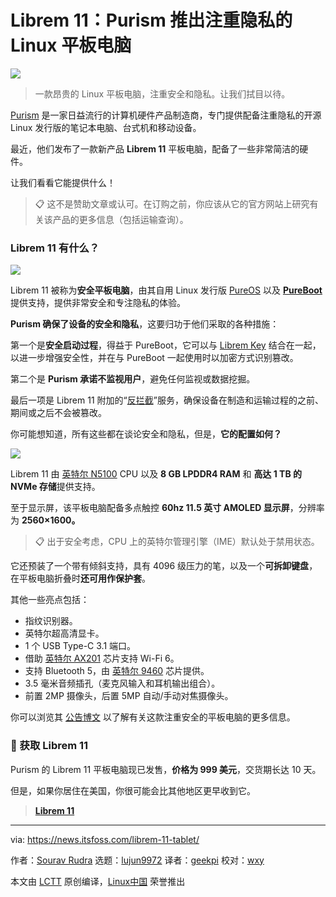 [#]: subject: "Librem 11: Purism Unveils a Privacy-Focused Linux Tablet"
[#]: via: "https://news.itsfoss.com/librem-11-tablet/"
[#]: author: "Sourav Rudra https://news.itsfoss.com/author/sourav/"
[#]: collector: "lujun9972/lctt-scripts-1693450080"
[#]: translator: "geekpi"
[#]: reviewer: "wxy"
[#]: publisher: "wxy"
[#]: url: "https://linux.cn/article-16202-1.html"

Librem 11：Purism 推出注重隐私的 Linux 平板电脑
======

![][0]

> 一款昂贵的 Linux 平板电脑，注重安全和隐私。让我们拭目以待。

[Purism][1] 是一家日益流行的计算机硬件产品制造商，专门提供配备注重隐私的开源 Linux 发行版的笔记本电脑、台式机和移动设备。

最近，他们发布了一款新产品 **Librem 11** 平板电脑，配备了一些非常简洁的硬件。

让我们看看它能提供什么！

> 📋 这不是赞助文章或认可。在订购之前，你应该从它的官方网站上研究有关该产品的更多信息（包括运输查询）。

### Librem 11 有什么？

![][2]

Librem 11 被称为**安全平板电脑**，由其自用 Linux 发行版 [PureOS][3] 以及 **[PureBoot][4]** 提供支持，提供非常安全和专注隐私的体验。

**Purism 确保了设备的安全和隐私**，这要归功于他们采取的各种措施：

第一个是**安全启动过程**，得益于 PureBoot，它可以与 [Librem Key][5] 结合在一起，以进一步增强安全性，并在与 PureBoot 一起使用时以加密方式识别篡改。

第二个是 **Purism 承诺不监视用户**，避免任何监视或数据挖掘。

最后一项是 Librem 11 附加的“[反拦截][6]”服务，确保设备在制造和运输过程的之前、期间或之后不会被篡改。

你可能想知道，所有这些都在谈论安全和隐私，但是，**它的配置如何？**

![][7]

Librem 11 由 [英特尔 N5100][8] CPU 以及 **8 GB LPDDR4 RAM** 和 **高达 1 TB 的 NVMe 存储**提供支持。

至于显示屏，该平板电脑配备多点触控 **60hz 11.5 英寸 AMOLED 显示屏**，分辨率为 **2560×1600。**

> 📋 出于安全考虑，CPU 上的英特尔管理引擎（IME）默认处于禁用状态。

它还预装了一个带有倾斜支持，具有 4096 级压力的笔，以及一个**可拆卸键盘**，在平板电脑折叠时**还可用作保护套**。

其他一些亮点包括：

   * 指纹识别器。
   * 英特尔超高清显卡。
   * 1 个 USB Type-C 3.1 端口。
   * 借助 [英特尔 AX201][9] 芯片支持 Wi-Fi 6。
   * 支持 Bluetooth 5，由 [英特尔 9460][10] 芯片提供。
   * 3.5 毫米音频插孔（麦克风输入和耳机输出组合）。
   * 前置 2MP 摄像头，后置 5MP 自动/手动对焦摄像头。

你可以浏览其 [公告博文][11] 以了解有关这款注重安全的平板电脑的更多信息。

### 🛒 获取 Librem 11

Purism 的 Librem 11 平板电脑现已发售，**价格为 999 美元**，交货期长达 10 天。

但是，如果你居住在美国，你很可能会比其他地区更早收到它。

> **[Librem 11][12]**

--------------------------------------------------------------------------------

via: https://news.itsfoss.com/librem-11-tablet/

作者：[Sourav Rudra][a]
选题：[lujun9972][b]
译者：[geekpi](https://github.com/geekpi)
校对：[wxy](https://github.com/wxy)

本文由 [LCTT](https://github.com/LCTT/TranslateProject) 原创编译，[Linux中国](https://linux.cn/) 荣誉推出

[a]: https://news.itsfoss.com/author/sourav/
[b]: https://github.com/lujun9972
[1]: https://puri.sm/
[2]: https://news.itsfoss.com/content/images/2023/09/Librem_11.jpg
[3]: https://www.pureos.net/
[4]: https://puri.sm/projects/pureboot/
[5]: https://puri.sm/products/librem-key/
[6]: https://puri.sm/posts/anti-interdiction-services/
[7]: https://news.itsfoss.com/content/images/2023/09/Librem_11_2.jpg
[8]: https://www.intel.com/content/www/us/en/products/sku/212329/intel-celeron-processor-n5100-4m-cache-up-to-2-80-ghz/specifications.html
[9]: https://www.intel.com/content/www/us/en/products/sku/130293/intel-wifi-6-ax201-gig/specifications.html
[10]: https://www.intel.com/content/www/us/en/products/sku/99446/intel-wirelessac-9560/specifications.html
[11]: https://puri.sm/posts/purism-launches-new-secure-librem-11-tablet/
[12]: https://shop.puri.sm/shop/librem-11/
[0]: https://news.itsfoss.com/content/images/size/w1304/2023/09/librem-11-linux-tablet-ft.png